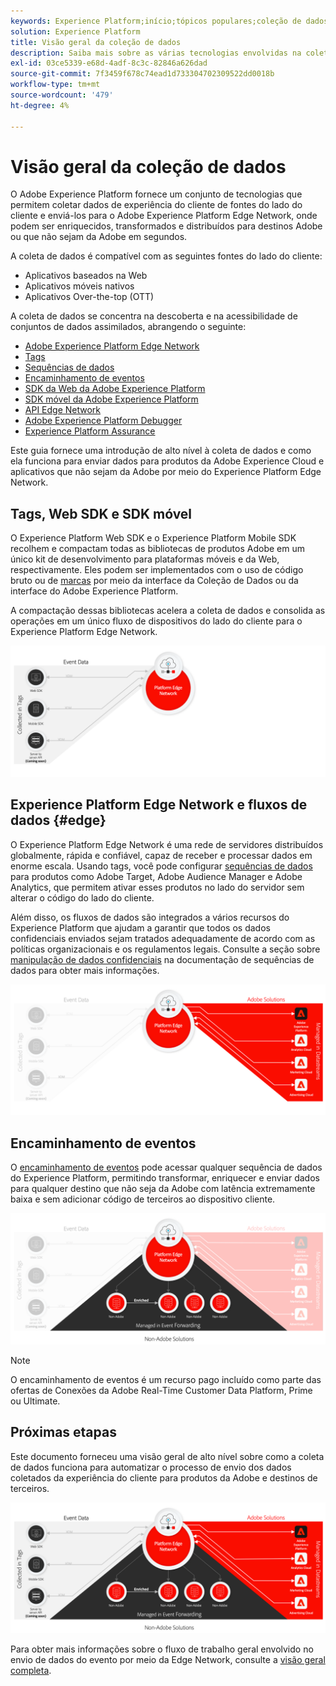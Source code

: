 ```yaml
---
keywords: Experience Platform;início;tópicos populares;coleção de dados;iniciar;sdk da web;;home;popular topics;data collection;launch;web sdk
solution: Experience Platform
title: Visão geral da coleção de dados
description: Saiba mais sobre as várias tecnologias envolvidas na coleta de dados sobre as experiências do cliente no Adobe Experience Platform.
exl-id: 03ce5339-e68d-4adf-8c3c-82846a626dad
source-git-commit: 7f3459f678c74ead1d733304702309522dd0018b
workflow-type: tm+mt
source-wordcount: '479'
ht-degree: 4%

---
```


# Visão geral da coleção de dados

O Adobe Experience Platform fornece um conjunto de tecnologias que permitem coletar dados de experiência do cliente de fontes do lado do cliente e enviá-los para o Adobe Experience Platform Edge Network, onde podem ser enriquecidos, transformados e distribuídos para destinos Adobe ou que não sejam da Adobe em segundos.

A coleta de dados é compatível com as seguintes fontes do lado do cliente:

* Aplicativos baseados na Web
* Aplicativos móveis nativos
* Aplicativos Over-the-top (OTT)

A coleta de dados se concentra na descoberta e na acessibilidade de conjuntos de dados assimilados, abrangendo o seguinte:

* [Adobe Experience Platform Edge Network](https://experienceleague.adobe.com/docs/web-sdk-learn/tutorials/introduction-to-web-sdk-and-edge-network.html)
* [Tags](../tags/home.md)
* [Sequências de dados](../datastreams/overview.md)
* [Encaminhamento de eventos](../tags/ui/event-forwarding/overview.md)
* [SDK da Web da Adobe Experience Platform](../web-sdk/home.md)
* [SDK móvel da Adobe Experience Platform](https://developer.adobe.com/client-sdks/documentation/)
* [API Edge Network](https://developer.adobe.com/data-collection-apis/docs/api/)
* [Adobe Experience Platform Debugger](https://chrome.google.com/webstore/detail/adobe-experience-platform/bfnnokhpnncpkdmbokanobigaccjkpob?hl=en)
* [Experience Platform Assurance](../assurance/home.md)


Este guia fornece uma introdução de alto nível à coleta de dados e como ela funciona para enviar dados para produtos da Adobe Experience Cloud e aplicativos que não sejam da Adobe por meio do Experience Platform Edge Network.

## Tags, Web SDK e SDK móvel

O Experience Platform Web SDK e o Experience Platform Mobile SDK recolhem e compactam todas as bibliotecas de produtos Adobe em um único kit de desenvolvimento para plataformas móveis e da Web, respectivamente. Eles podem ser implementados com o uso de código bruto ou de [marcas](../tags/home.md) por meio da interface da Coleção de Dados ou da interface do Adobe Experience Platform.

A compactação dessas bibliotecas acelera a coleta de dados e consolida as operações em um único fluxo de dispositivos do lado do cliente para o Experience Platform Edge Network.

![Tags, Web SDK, SDK Móvel](./images/home/tags-sdks.png)

## Experience Platform Edge Network e fluxos de dados {#edge}

O Experience Platform Edge Network é uma rede de servidores distribuídos globalmente, rápida e confiável, capaz de receber e processar dados em enorme escala. Usando tags, você pode configurar [sequências de dados](../datastreams/overview.md) para produtos como Adobe Target, Adobe Audience Manager e Adobe Analytics, que permitem ativar esses produtos no lado do servidor sem alterar o código do lado do cliente.

Além disso, os fluxos de dados são integrados a vários recursos do Experience Platform que ajudam a garantir que todos os dados confidenciais enviados sejam tratados adequadamente de acordo com as políticas organizacionais e os regulamentos legais. Consulte a seção sobre [manipulação de dados confidenciais](../datastreams/overview.md#sensitive) na documentação de sequências de dados para obter mais informações.

![Fluxos de dados e soluções da Adobe](./images/home/adobe-solutions.png)

## Encaminhamento de eventos

O [encaminhamento de eventos](../tags/ui/event-forwarding/overview.md) pode acessar qualquer sequência de dados do Experience Platform, permitindo transformar, enriquecer e enviar dados para qualquer destino que não seja da Adobe com latência extremamente baixa e sem adicionar código de terceiros ao dispositivo cliente.

![Encaminhamento de evento](./images/home/event-forwarding.png)

>[!NOTE]
>
>O encaminhamento de eventos é um recurso pago incluído como parte das ofertas de Conexões da Adobe Real-Time Customer Data Platform, Prime ou Ultimate.

## Próximas etapas

Este documento forneceu uma visão geral de alto nível sobre como a coleta de dados funciona para automatizar o processo de envio dos dados coletados da experiência do cliente para produtos da Adobe e destinos de terceiros.

![Estrutura de coleta de dados](./images/home/collection.png)

Para obter mais informações sobre o fluxo de trabalho geral envolvido no envio de dados do evento por meio da Edge Network, consulte a [visão geral completa](./e2e.md).
